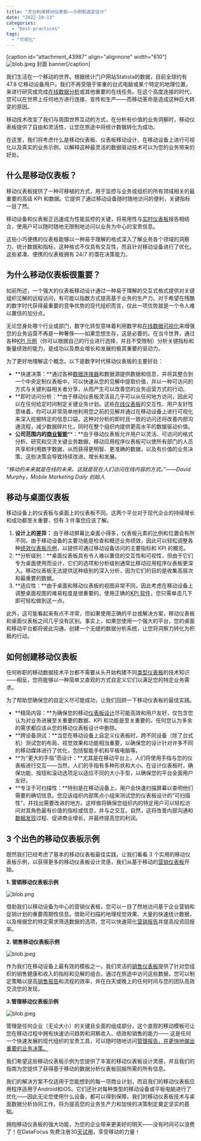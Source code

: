 ```yaml
---
title: "充分利用移动仪表板——示例和选定设计"
date: "2022-10-13"
categories: 
  - "best-practices"
tags: 
  - "可视化"
---
```


\[caption id="attachment\_43987" align="alignnone" width="610"\]![blob.jpeg](images/1664243830-blob-jpeg.jpeg) 封面 banner\[/caption\]

我们生活在一个移动的世界。根据统计门户网站Statista的数据，目前全球约有 47.8 亿移动设备用户。我们不再受限于笨重的台式电脑或某个特定的地理位置，来进行研究或完成[在线数据分析](https://www.datafocus.ai/infos/data-analysis-tools)或其他重要的在线任务。在这个高度连接的时代，您可以在世界上任何地方进行连接、宣传和生产——而移动革命是造成这种巨大转变的原因。

移动技术改变了我们与周围世界互动的方式，在分析有价值的业务洞察时，移动仪表板提供了自由和灵活性，让您在旅途中将统计数据转化为成功。

在这里，我们将考虑什么是移动仪表板、仪表板移动设计、在移动设备上进行可视化以及真实的业务示例，以解释这种最灵活的数据驱动技术可以为您的业务带来的好处。

## 什么是移动仪表板？

移动仪表板提供了一种可移植的方式，用于监控与业务或组织的所有领域相关的最重要的高级 KPI 和数据。它提供了通过移动设备随时随地访问的便利，关键指标一目了然。

移动设备和仪表板正迅速成为性能监控的关键，将易用性与[实时仪表板](https://www.datafocus.ai/infos/live-dashboards)报告相结合，使用户可以随时随地无限制地访问以业务为中心的宝贵信息。

这些小巧便携的仪表板能够以一种易于理解的格式深入了解业务各个领域的洞察力、统计数据和指标，这种格式不仅具有交互性，而且针对移动设备进行了优化。这些紧凑、便携的仪表板拥有 24/7 的潜在决策能力。

## 为什么移动仪表板很重要？

如前所述，一个强大的仪表板移动设计通过一种易于理解的交互式格式提供对关键组织见解的远程访问，有可能以指数方式提高基于业务的生产力。对于希望在残酷的数字时代获得最重要的竞争优势的现代组织而言，仅此一项优势就是一个令人难以置信的加分点。

无论您身处哪个行业或部门，数字化转型意味着利用数字和[在线数据可视化](https://www.datafocus.ai/infos/data-visualization-tools)来增强您的业务运营不再是一种奢侈——如果您想生存，这是必要的。在当今世界，通过各种[KPI 示例](https://www.datafocus.ai/infos/kpi-examples-and-templates)（你可以根据自己的行业进行选择，并且不受限制）分析关键指标和衡量绩效的能力，是成功以及商业增长和发展的极其重要的驱动力。

为了更好地理解这个概念，以下是数字时代移动仪表板的主要好处：

- **快速决策：**通过各种[数据连接器](https://www.datafocus.ai/infos/data-connectors)和数据源提供数据和信息，并将其整合到一个中央定制仪表板中，可以快速从您的见解中提取价值，并以一种可访问的方式与关键利益相关者分享，从而产生可以改善您的业务运营方式的行动。
- **即时访问分析：**由于移动仪表板灵活且几乎可以从任何地方访问，因此可以在任何给定时间制定关键业务计划。这些[在线仪表板](https://www.datafocus.ai/infos/online-dashboard)的交互性、用户友好性意味着，你可以非常简单地利用您之前的见解并通过在移动设备上进行可视化来深入挖掘特定的信息口袋。这种对分析的即时且一致的访问还将改善内部沟通流程，减少数据碎片化，同时在整个组织内提供更高水平的数据驱动价值。
- **公司范围内的**[**商业智能**](https://www.datafocus.ai/infos/bi-skills-for-business-intelligence-career)**：**由于移动仪表板允许用户以灵活、可访问的格式分析、研究和交流关键业务数据，移动应用程序仪表板可以使所有部门的人员共享和利用数字数据，从而获得更明智、更准确的数据，以及有价值的业务决策，这些决策会导致持续改进、增长和发展。

_“移动的未来就是在线的未来。这就是现在人们访问在线内容的方式。”——David Murphy，Mobile Marketing Daily 创始人_

## 移动与桌面仪表板

移动设备上的仪表板与桌面上的仪表板不同。这两个平台对于现代企业的持续增长和成功都至关重要，但有 3 件事您应该了解。

1. **设计上的差异：** 由于移动屏幕比桌面小得多，仪表板元素的比例和位置会有所不同。由于移动设备的主要功能是检查和概述业务绩效，因此可以轻松调整各种[绩效仪表板示例](https://www.datafocus.ai/infos/performance-dashboard-examples)，以提供可通过移动设备访问的主要指标和 KPI 的概览。
2. **分析级别：**桌面仪表板具有令人难以置信的交互性和可视性，但由于它们专为桌面使用而设计，它们的选项和分析级别通常比移动应用程序仪表板更深入。移动仪表板无法提供这种级别的深入分析，因为它们的目的是收集高层次和最重要的数据。
3. **适应性：**由于桌面和移动仪表板的视图非常不同，因此考虑在移动设备上调整桌面视图的难易程度是很重要的。使用正确的[KPI 软件](https://www.datafocus.ai/infos/kpi-dashboard-software)，您只需单击几下即可轻松做到这一点。

此外，这可能看起来有点不寻常，但如果使用正确的平台或解决方案，移动仪表板和桌面仪表板之间几乎没有区别。事实上，如果您使用一个强大的平台，您的桌面和移动平台都将彼此沟通，创建一个无缝的数据分析系统，让您将洞察力转化为积极的行动。

## 如何创建移动仪表板

任何称职的移动数据技术平台都不需要从头开始构建不同[类型仪表板](https://www.datafocus.ai/infos/strategic-operational-analytical-tactical-dashboards)的技术知识 ——相反，您将能够以一种简单又直观的方式自定义它们以满足您的特定业务需求。

为了帮助您确保您的自定义尽可能成功，让我们回顾一下移动仪表板的最佳实践。

- **精简内容：**为确保您的移动[仪表板设计](https://www.datafocus.ai/infos/great-dashboard-design-examples-for-inspiration)尽可能高效和用户友好，仅包含您认为对业务进展至关重要的数据、KPI 和功能是至关重要的。任何您认为多余的需求都应该从您的移动仪表板设计中删除。
- **跨设备测试：**当您在移动设备上自定义仪表板时，跨不同设备（除了台式机）测试您的布局、视觉效果和功能相当重要，以确保您的设计针对许多不同的移动媒体进行了优化，包括智能手机和平板电脑等。
- **为“更大的手指”而设计：**尤其是在移动平台上，人们将使用手指与您的仪表板进行交互——当然，人们的手指有多种形状和大小。在设计仪表板时，确保功能、按钮和滚动选项足以适应不同的大小手型，以确保您的平台全面用户友好。
- **专注于可扫描性：**特别是在移动设备上，用户会快速扫描屏幕以查明他们需要的确切信息。您应该组织内部焦点小组来测试您的仪表板设计的“可扫描性”，并找出需要改进的地方。这样做将确保您组织内的特定用户可以轻松访问对其角色最有价值的指标或信息，并与之交互。自然，这将改善内部沟通和[数据发现](https://www.datafocus.ai/infos/what-are-data-discovery-tools)过程、促进商业增长，并最终提高您的利润。

## 3 个出色的移动仪表板示例

既然我们已经考虑了基本的移动仪表板最佳实践，让我们看看 3 个实用的移动仪表板示例，以获得更多的移动仪表板设计灵感，我们从基于移动的[营销仪表板](https://www.datafocus.ai/infos/dashboard-examples-and-templates-marketing)开始。

**1\. 营销移动仪表板示例**

![blob.png](images/1665644788-blob-png.png)

借助我们以移动设备为中心的营销仪表板，您可以一目了然地访问基于企业营销和促销计划的重要周期性信息。借助可扫描的地理视觉效果、大量的快速统计数据，以及根据您的特定需求筛选数据的选项，您可以快速简化[营销报告](https://www.datafocus.ai/infos/daily-weekly-monthly-marketing-report-examples)并提高投资回报率。

**2\. 销售移动仪表板示例**

![blob.jpeg](images/1665644790-blob-jpeg.jpeg)

作为我们在移动设备上最有效的模板之一，我们灵活的[销售仪表板](https://www.datafocus.ai/infos/dashboard-examples-and-templates-sales)提供了针对您组织的销售健康和收入的指标和见解的组合。通过在旅途中访问这些数据，您可以制定策略以提高[销售报告](https://www.datafocus.ai/infos/sales-report-kpi-examples-for-daily-reports)和流程的效率，并在白天或晚上的任何时间与您的团队高效交流您的发现。

**3.管理移动仪表板示例**

![blob.jpeg](images/1665644790-blob-jpeg-1.jpeg)

管理是任何企业（无论大小）的关键且全面的组成部分，这个直观的移动模板可让您在移动过程中拥有快速访问趋势和洞察收入、绩效和销售的能力—— 这是任何一个快速发展的现代组织的宝贵工具，可以随时随地访问[管理报告，并更快地做出重要的业务决策。](https://www.datafocus.ai/infos/management-reporting-best-practices-and-examples)

我们希望这些移动仪表板示例为您提供了丰富的移动仪表板设计灵感，并且我们的指南为您提供了获得基于移动的数据分析仪表板回报所需的所有信息。

我们的解决方案不仅适用于您能想到的每一项商业计划，而且我们的移动仪表板应用程序适用于Android和iOS。它们还针对每种类型的移动设备或平板电脑进行了优化——因此无论您使用什么设备，都可以得到保障。我们的移动仪表板技术与桌面数据分析协同工作，将为提高您的业务生产力和加快的决策制定奠定坚实的基础。

拥抱移动仪表板的强大功能，为您的企业带来更美好的明天——没有时间可以浪费了！在DataFocus 免费注册30[天试用](https://www.datafocus.ai/console/)，享受移动的力量！
